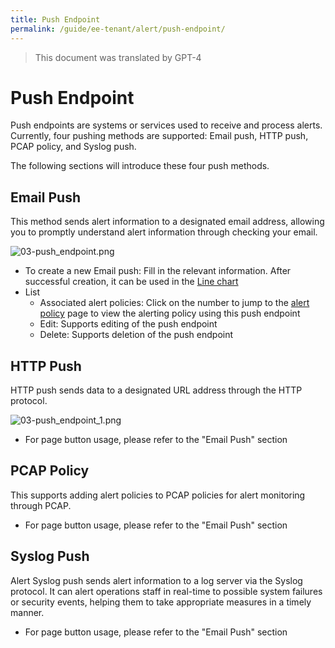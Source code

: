 ```yaml
---
title: Push Endpoint
permalink: /guide/ee-tenant/alert/push-endpoint/
---
```


> This document was translated by GPT-4

# Push Endpoint

Push endpoints are systems or services used to receive and process alerts. Currently, four pushing methods are supported: Email push, HTTP push, PCAP policy, and Syslog push.

The following sections will introduce these four push methods.

## Email Push

This method sends alert information to a designated email address, allowing you to promptly understand alert information through checking your email.

![03-push_endpoint.png](https://yunshan-guangzhou.oss-cn-beijing.aliyuncs.com/pub/pic/20230428644b76b451e05.png)

- To create a new Email push: Fill in the relevant information. After successful creation, it can be used in the [Line chart](../dashboard/panel/line/)
- List
  - Associated alert policies: Click on the number to jump to the [alert policy](./alert-policy/) page to view the alerting policy using this push endpoint
  - Edit: Supports editing of the push endpoint
  - Delete: Supports deletion of the push endpoint

## HTTP Push

HTTP push sends data to a designated URL address through the HTTP protocol.

![03-push_endpoint_1.png](https://yunshan-guangzhou.oss-cn-beijing.aliyuncs.com/pub/pic/20230428644b7a5c0c7bd.png)

- For page button usage, please refer to the "Email Push" section

## PCAP Policy

This supports adding alert policies to PCAP policies for alert monitoring through PCAP.

- For page button usage, please refer to the "Email Push" section

## Syslog Push

Alert Syslog push sends alert information to a log server via the Syslog protocol. It can alert operations staff in real-time to possible system failures or security events, helping them to take appropriate measures in a timely manner.

- For page button usage, please refer to the "Email Push" section
